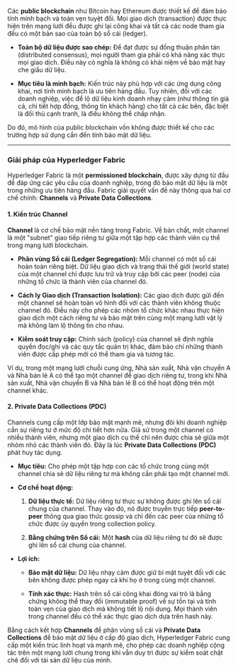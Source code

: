 Các **public blockchain** như Bitcoin hay Ethereum được thiết kế để đảm bảo tính minh bạch và toàn vẹn tuyệt đối. Mọi giao dịch (transaction) được thực hiện trên mạng lưới đều được ghi lại công khai và tất cả các node tham gia đều có một bản sao của toàn bộ sổ cái (ledger).

- **Toàn bộ dữ liệu được sao chép:** Để đạt được sự đồng thuận phân tán (distributed consensus), mọi người tham gia phải có khả năng xác thực mọi giao dịch. Điều này có nghĩa là không có khái niệm về bảo mật hay che giấu dữ liệu.
    
- **Mục tiêu là minh bạch:** Kiến trúc này phù hợp với các ứng dụng công khai, nơi tính minh bạch là ưu tiên hàng đầu. Tuy nhiên, đối với các doanh nghiệp, việc để lộ dữ liệu kinh doanh nhạy cảm (như thông tin giá cả, chi tiết hợp đồng, thông tin khách hàng) cho tất cả các bên, đặc biệt là đối thủ cạnh tranh, là điều không thể chấp nhận.

Do đó, mô hình của public blockchain vốn không được thiết kế cho các trường hợp sử dụng cần đến tính bảo mật dữ liệu.

---

### Giải pháp của Hyperledger Fabric

Hyperledger Fabric là một **permissioned blockchain**, được xây dựng từ đầu để đáp ứng các yêu cầu của doanh nghiệp, trong đó bảo mật dữ liệu là một trong những ưu tiên hàng đầu. Fabric giải quyết vấn đề này thông qua hai cơ chế chính: **Channels** và **Private Data Collections**.

#### 1. Kiến trúc Channel

**Channel** là cơ chế bảo mật nền tảng trong Fabric. Về bản chất, một channel là một "subnet" giao tiếp riêng tư giữa một tập hợp các thành viên cụ thể trong mạng lưới blockchain.

- **Phân vùng Sổ cái (Ledger Segregation):** Mỗi channel có một sổ cái hoàn toàn riêng biệt. Dữ liệu giao dịch và trạng thái thế giới (world state) của một channel chỉ được lưu trữ và truy cập bởi các peer (node) của những tổ chức là thành viên của channel đó.
    
- **Cách ly Giao dịch (Transaction Isolation):** Các giao dịch được gửi đến một channel sẽ hoàn toàn vô hình đối với các thành viên không thuộc channel đó. Điều này cho phép các nhóm tổ chức khác nhau thực hiện giao dịch một cách riêng tư và bảo mật trên cùng một mạng lưới vật lý mà không làm lộ thông tin cho nhau.
    
- **Kiểm soát truy cập:** Chính sách (policy) của channel sẽ định nghĩa quyền đọc/ghi và các quy tắc quản trị khác, đảm bảo chỉ những thành viên được cấp phép mới có thể tham gia và tương tác.
    

Ví dụ, trong một mạng lưới chuỗi cung ứng, Nhà sản xuất, Nhà vận chuyển A và Nhà bán lẻ A có thể tạo một channel để giao dịch riêng tư, trong khi Nhà sản xuất, Nhà vận chuyển B và Nhà bán lẻ B có thể hoạt động trên một channel khác.

#### 2. Private Data Collections (PDC)

Channels cung cấp một lớp bảo mật mạnh mẽ, nhưng đôi khi doanh nghiệp cần sự riêng tư ở mức độ chi tiết hơn nữa. Giả sử trong một channel có nhiều thành viên, nhưng một giao dịch cụ thể chỉ nên được chia sẻ giữa một nhóm nhỏ các thành viên đó. Đây là lúc **Private Data Collections (PDC)** phát huy tác dụng.

- **Mục tiêu:** Cho phép một tập hợp con các tổ chức trong cùng một channel chia sẻ dữ liệu riêng tư mà không cần phải tạo một channel mới.
    
- **Cơ chế hoạt động:**
    
    1. **Dữ liệu thực tế:** Dữ liệu riêng tư thực sự không được ghi lên sổ cái chung của channel. Thay vào đó, nó được truyền trực tiếp **peer-to-peer** thông qua giao thức gossip và chỉ đến các peer của những tổ chức được ủy quyền trong collection policy.
        
    2. **Bằng chứng trên Sổ cái:** Một **hash** của dữ liệu riêng tư đó sẽ được ghi lên sổ cái chung của channel.
        
- **Lợi ích:**
    
    - **Bảo mật dữ liệu:** Dữ liệu nhạy cảm được giữ bí mật tuyệt đối với các bên không được phép ngay cả khi họ ở trong cùng một channel.
        
    - **Tính xác thực:** Hash trên sổ cái công khai đóng vai trò là bằng chứng không thể thay đổi (immutable proof) về sự tồn tại và tính toàn vẹn của giao dịch mà không tiết lộ nội dung. Mọi thành viên trong channel đều có thể xác thực giao dịch dựa trên hash này.
        

Bằng cách kết hợp **Channels** để phân vùng sổ cái và **Private Data Collections** để bảo mật dữ liệu ở cấp độ giao dịch, Hyperledger Fabric cung cấp một kiến trúc linh hoạt và mạnh mẽ, cho phép các doanh nghiệp cộng tác trên một mạng lưới chung trong khi vẫn duy trì được sự kiểm soát chặt chẽ đối với tài sản dữ liệu của mình.